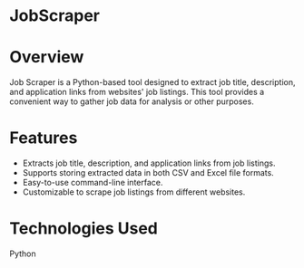# JobScraper

# Overview
Job Scraper is a Python-based tool designed to extract job title, description, and application links from websites' job listings. This tool provides a convenient way to gather job data for analysis or other purposes.

# Features
* Extracts job title, description, and application links from job listings.
* Supports storing extracted data in both CSV and Excel file formats.
* Easy-to-use command-line interface.
* Customizable to scrape job listings from different websites.

# Technologies Used
Python
